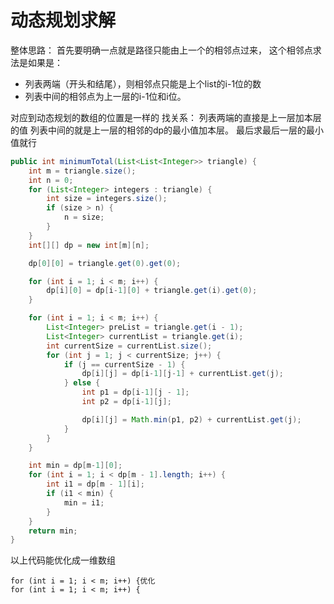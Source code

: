 # 动态规划求解
整体思路：
首先要明确一点就是路径只能由上一个的相邻点过来，
这个相邻点求法是如果是：
- 列表两端（开头和结尾），则相邻点只能是上个list的i-1位的数
- 列表中间的相邻点为上一层的i-1位和i位。

对应到动态规划的数组的位置是一样的
找关系：
列表两端的直接是上一层加本层的值
列表中间的就是上一层的相邻的dp的最小值加本层。
最后求最后一层的最小值就行

````java
public int minimumTotal(List<List<Integer>> triangle) {
    int m = triangle.size();
    int n = 0;
    for (List<Integer> integers : triangle) {
        int size = integers.size();
        if (size > n) {
            n = size;
        }
    }
    int[][] dp = new int[m][n];

    dp[0][0] = triangle.get(0).get(0);

    for (int i = 1; i < m; i++) {
        dp[i][0] = dp[i-1][0] + triangle.get(i).get(0);
    }

    for (int i = 1; i < m; i++) {
        List<Integer> preList = triangle.get(i - 1);
        List<Integer> currentList = triangle.get(i);
        int currentSize = currentList.size();
        for (int j = 1; j < currentSize; j++) {
            if (j == currentSize - 1) {
                dp[i][j] = dp[i-1][j-1] + currentList.get(j);
            } else {
                int p1 = dp[i-1][j - 1];
                int p2 = dp[i-1][j];

                dp[i][j] = Math.min(p1, p2) + currentList.get(j);
            }
        }
    }

    int min = dp[m-1][0];
    for (int i = 1; i < dp[m - 1].length; i++) {
        int i1 = dp[m - 1][i];
        if (i1 < min) {
            min = i1;
        }
    }
    return min;
}
````

以上代码能优化成一维数组

    for (int i = 1; i < m; i++) {优化
    for (int i = 1; i < m; i++) {
